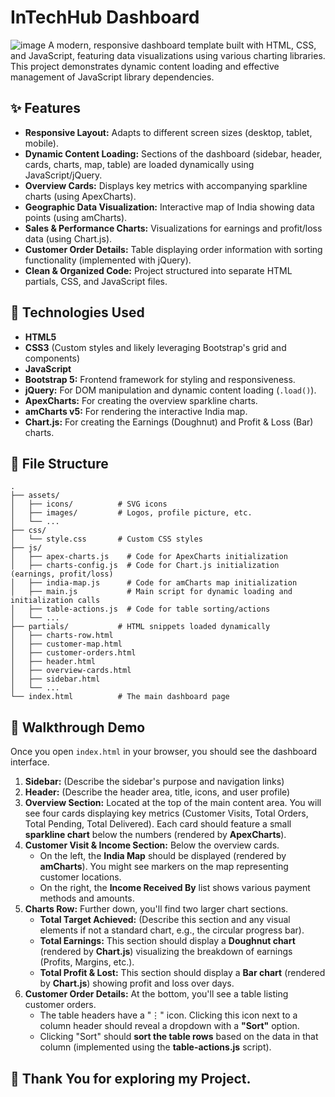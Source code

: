 # InTechHub Dashboard

![image](https://github.com/user-attachments/assets/57278276-d4f1-47ea-b521-e4fcee6d4870)
 A modern, responsive dashboard template built with HTML, CSS, and JavaScript, featuring data visualizations using various charting libraries. This project demonstrates dynamic content loading and effective management of JavaScript library dependencies.

## ✨ Features

* **Responsive Layout:** Adapts to different screen sizes (desktop, tablet, mobile).
* **Dynamic Content Loading:** Sections of the dashboard (sidebar, header, cards, charts, map, table) are loaded dynamically using JavaScript/jQuery.
* **Overview Cards:** Displays key metrics with accompanying sparkline charts (using ApexCharts).
* **Geographic Data Visualization:** Interactive map of India showing data points (using amCharts).
* **Sales & Performance Charts:** Visualizations for earnings and profit/loss data (using Chart.js).
* **Customer Order Details:** Table displaying order information with sorting functionality (implemented with jQuery).
* **Clean & Organized Code:** Project structured into separate HTML partials, CSS, and JavaScript files.

## 🚀 Technologies Used

* **HTML5**
* **CSS3** (Custom styles and likely leveraging Bootstrap's grid and components)
* **JavaScript**
* **Bootstrap 5:** Frontend framework for styling and responsiveness.
* **jQuery:** For DOM manipulation and dynamic content loading (`.load()`).
* **ApexCharts:** For creating the overview sparkline charts.
* **amCharts v5:** For rendering the interactive India map.
* **Chart.js:** For creating the Earnings (Doughnut) and Profit & Loss (Bar) charts.

## 📂 File Structure

```
.
├── assets/
│   ├── icons/          # SVG icons
│   ├── images/         # Logos, profile picture, etc.
│   └── ...
├── css/
│   └── style.css       # Custom CSS styles
├── js/
│   ├── apex-charts.js    # Code for ApexCharts initialization
│   ├── charts-config.js  # Code for Chart.js initialization (earnings, profit/loss)
│   ├── india-map.js      # Code for amCharts map initialization
│   ├── main.js           # Main script for dynamic loading and initialization calls
│   ├── table-actions.js  # Code for table sorting/actions
│   └── ...
├── partials/           # HTML snippets loaded dynamically
│   ├── charts-row.html
│   ├── customer-map.html
│   ├── customer-orders.html
│   ├── header.html
│   ├── overview-cards.html
│   ├── sidebar.html
│   └── ...
└── index.html          # The main dashboard page
```

## 🚶 Walkthrough Demo

Once you open `index.html` in your browser, you should see the dashboard interface.

1.  **Sidebar:** (Describe the sidebar's purpose and navigation links)
2.  **Header:** (Describe the header area, title, icons, and user profile)
3.  **Overview Section:** Located at the top of the main content area. You will see four cards displaying key metrics (Customer Visits, Total Orders, Total Pending, Total Delivered). Each card should feature a small **sparkline chart** below the numbers (rendered by **ApexCharts**).
4.  **Customer Visit & Income Section:** Below the overview cards.
    * On the left, the **India Map** should be displayed (rendered by **amCharts**). You might see markers on the map representing customer locations.
    * On the right, the **Income Received By** list shows various payment methods and amounts.
5.  **Charts Row:** Further down, you'll find two larger chart sections.
    * **Total Target Achieved:** (Describe this section and any visual elements if not a standard chart, e.g., the circular progress bar).
    * **Total Earnings:** This section should display a **Doughnut chart** (rendered by **Chart.js**) visualizing the breakdown of earnings (Profits, Margins, etc.).
    * **Total Profit & Lost:** This section should display a **Bar chart** (rendered by **Chart.js**) showing profit and loss over days.
6.  **Customer Order Details:** At the bottom, you'll see a table listing customer orders.
    * The table headers have a "⋮" icon. Clicking this icon next to a column header should reveal a dropdown with a **"Sort"** option.
    * Clicking "Sort" should **sort the table rows** based on the data in that column (implemented using the **table-actions.js** script).

## 🙏 Thank You for exploring my Project.
